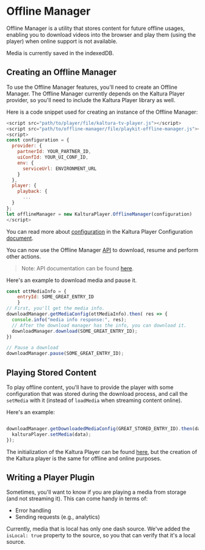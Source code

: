 # Offline Manager

Offline Manager is a utility that stores content for future offline usages, enabling you to download videos into the browser and play them (using the player) when online support is not available.

Media is currently saved in the indexedDB.


## Creating an Offline Manager

To use the Offline Manager features, you'll need to create an Offline Manager. The Offline Manager currently depends on the Kaltura Player provider, so you'll need to include the Kaltura Player library as well.

Here is a code snippet used for creating an instance of the Offline Manager:

```javascript
<script src="path/to/player/file/kaltura-tv-player.js"></script>
<script src="path/to/offline-manager/file/playkit-offline-manager.js"></script>
<script>
const configuration = {
  provider: {
    partnerId: YOUR_PARTNER_ID,
    uiConfId: YOUR_UI_CONF_ID,
    env: {
      serviceUrl: ENVIRONMENT_URL
	}
  },
  player: {
    playback: {
      ...
  }
};
let offlineManager = new KalturaPlayer.OfflineManager(configuration)
</script>
```

You can read more about [configuration](https://github.com/kaltura/kaltura-player-js/blob/master/docs/configuration.md) in the Kaltura Player Configuration [document](https://github.com/kaltura/kaltura-player-js/blob/master/docs/configuration.md).

You can now use the Offline Manager [API](./api.md) to download, resume and perform other actions.

> Note: API documentation can be found [here](./api.md).

Here's an example to download media and pause it.

```javascript
const ottMediaInfo = {
	entryId: SOME_GREAT_ENTRY_ID
	}
// First, you'll get the media info.
downloadManager.getMediaConfig(ottMediaInfo).then( res => {
  console.info("media info response:", res);
  // After the download manager has the info, you can download it.
  downloadManager.download(SOME_GREAT_ENTRY_ID);
})

// Pause a download
downloadManager.pause(SOME_GREAT_ENTRY_ID);
```

## Playing Stored Content
To play offline content, you'll have to provide the player with some configuration that was stored during the download process, and call the `setMedia` with it (instead of `loadMedia` when streaming content online).

Here's an example:
```javascript

downloadManager.getDownloadedMediaConfig(GREAT_STORED_ENTRY_ID).then(data=>{
  kalturaPlayer.setMedia(data);
});
```
The initialization of the Kaltura Player can be found [here](https://github.com/kaltura/kaltura-player-js/blob/master/docs/configuration.md), but the creation of the Kaltura player is the same for offline and online purposes.

## Writing a Player Plugin

Sometimes, you'll want to know if you are playing a media from storage (and not streaming it). This can come handy in terms of:

 - Error handling
 - Sending requests (e.g., analytics)

Currently, media that is local has only one dash source.
We've added the `isLocal: true` property to the source, so you that can verify that it's a local source.

